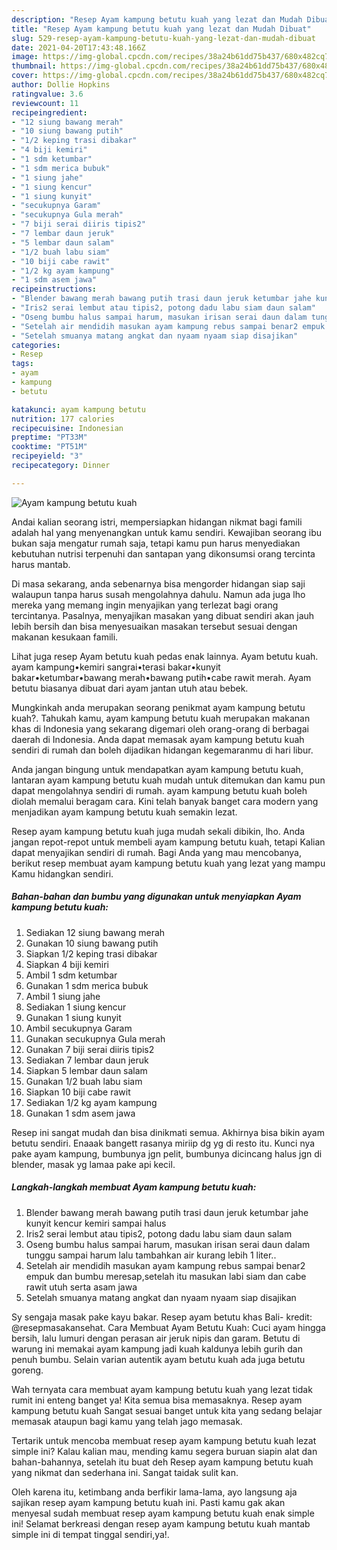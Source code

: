```yaml
---
description: "Resep Ayam kampung betutu kuah yang lezat dan Mudah Dibuat"
title: "Resep Ayam kampung betutu kuah yang lezat dan Mudah Dibuat"
slug: 529-resep-ayam-kampung-betutu-kuah-yang-lezat-dan-mudah-dibuat
date: 2021-04-20T17:43:48.166Z
image: https://img-global.cpcdn.com/recipes/38a24b61dd75b437/680x482cq70/ayam-kampung-betutu-kuah-foto-resep-utama.jpg
thumbnail: https://img-global.cpcdn.com/recipes/38a24b61dd75b437/680x482cq70/ayam-kampung-betutu-kuah-foto-resep-utama.jpg
cover: https://img-global.cpcdn.com/recipes/38a24b61dd75b437/680x482cq70/ayam-kampung-betutu-kuah-foto-resep-utama.jpg
author: Dollie Hopkins
ratingvalue: 3.6
reviewcount: 11
recipeingredient:
- "12 siung bawang merah"
- "10 siung bawang putih"
- "1/2 keping trasi dibakar"
- "4 biji kemiri"
- "1 sdm ketumbar"
- "1 sdm merica bubuk"
- "1 siung jahe"
- "1 siung kencur"
- "1 siung kunyit"
- "secukupnya Garam"
- "secukupnya Gula merah"
- "7 biji serai diiris tipis2"
- "7 lembar daun jeruk"
- "5 lembar daun salam"
- "1/2 buah labu siam"
- "10 biji cabe rawit"
- "1/2 kg ayam kampung"
- "1 sdm asem jawa"
recipeinstructions:
- "Blender bawang merah bawang putih trasi daun jeruk ketumbar jahe kunyit kencur kemiri sampai halus"
- "Iris2 serai lembut atau tipis2, potong dadu labu siam daun salam"
- "Oseng bumbu halus sampai harum, masukan irisan serai daun dalam tunggu sampai harum lalu tambahkan air kurang lebih 1 liter.."
- "Setelah air mendidih masukan ayam kampung rebus sampai benar2 empuk dan bumbu meresap,setelah itu masukan labi siam dan cabe rawit utuh serta asam jawa"
- "Setelah smuanya matang angkat dan nyaam nyaam siap disajikan"
categories:
- Resep
tags:
- ayam
- kampung
- betutu

katakunci: ayam kampung betutu 
nutrition: 177 calories
recipecuisine: Indonesian
preptime: "PT33M"
cooktime: "PT51M"
recipeyield: "3"
recipecategory: Dinner

---
```



![Ayam kampung betutu kuah](https://img-global.cpcdn.com/recipes/38a24b61dd75b437/680x482cq70/ayam-kampung-betutu-kuah-foto-resep-utama.jpg)

Andai kalian seorang istri, mempersiapkan hidangan nikmat bagi famili adalah hal yang menyenangkan untuk kamu sendiri. Kewajiban seorang ibu bukan saja mengatur rumah saja, tetapi kamu pun harus menyediakan kebutuhan nutrisi terpenuhi dan santapan yang dikonsumsi orang tercinta harus mantab.

Di masa  sekarang, anda sebenarnya bisa mengorder hidangan siap saji walaupun tanpa harus susah mengolahnya dahulu. Namun ada juga lho mereka yang memang ingin menyajikan yang terlezat bagi orang tercintanya. Pasalnya, menyajikan masakan yang dibuat sendiri akan jauh lebih bersih dan bisa menyesuaikan masakan tersebut sesuai dengan makanan kesukaan famili. 

Lihat juga resep Ayam betutu kuah pedas enak lainnya. Ayam betutu kuah. ayam kampung•kemiri sangrai•terasi bakar•kunyit bakar•ketumbar•bawang merah•bawang putih•cabe rawit merah. Ayam betutu biasanya dibuat dari ayam jantan utuh atau bebek.

Mungkinkah anda merupakan seorang penikmat ayam kampung betutu kuah?. Tahukah kamu, ayam kampung betutu kuah merupakan makanan khas di Indonesia yang sekarang digemari oleh orang-orang di berbagai daerah di Indonesia. Anda dapat memasak ayam kampung betutu kuah sendiri di rumah dan boleh dijadikan hidangan kegemaranmu di hari libur.

Anda jangan bingung untuk mendapatkan ayam kampung betutu kuah, lantaran ayam kampung betutu kuah mudah untuk ditemukan dan kamu pun dapat mengolahnya sendiri di rumah. ayam kampung betutu kuah boleh diolah memalui beragam cara. Kini telah banyak banget cara modern yang menjadikan ayam kampung betutu kuah semakin lezat.

Resep ayam kampung betutu kuah juga mudah sekali dibikin, lho. Anda jangan repot-repot untuk membeli ayam kampung betutu kuah, tetapi Kalian dapat menyajikan sendiri di rumah. Bagi Anda yang mau mencobanya, berikut resep membuat ayam kampung betutu kuah yang lezat yang mampu Kamu hidangkan sendiri.

<!--inarticleads1-->

##### Bahan-bahan dan bumbu yang digunakan untuk menyiapkan Ayam kampung betutu kuah:

1. Sediakan 12 siung bawang merah
1. Gunakan 10 siung bawang putih
1. Siapkan 1/2 keping trasi dibakar
1. Siapkan 4 biji kemiri
1. Ambil 1 sdm ketumbar
1. Gunakan 1 sdm merica bubuk
1. Ambil 1 siung jahe
1. Sediakan 1 siung kencur
1. Gunakan 1 siung kunyit
1. Ambil secukupnya Garam
1. Gunakan secukupnya Gula merah
1. Gunakan 7 biji serai diiris tipis2
1. Sediakan 7 lembar daun jeruk
1. Siapkan 5 lembar daun salam
1. Gunakan 1/2 buah labu siam
1. Siapkan 10 biji cabe rawit
1. Sediakan 1/2 kg ayam kampung
1. Gunakan 1 sdm asem jawa


Resep ini sangat mudah dan bisa dinikmati semua. Akhirnya bisa bikin ayam betutu sendiri. Enaaak bangett rasanya miriip dg yg di resto itu. Kunci nya pake ayam kampung, bumbunya jgn pelit, bumbunya dicincang halus jgn di blender, masak yg lamaa pake api kecil. 

<!--inarticleads2-->

##### Langkah-langkah membuat Ayam kampung betutu kuah:

1. Blender bawang merah bawang putih trasi daun jeruk ketumbar jahe kunyit kencur kemiri sampai halus
1. Iris2 serai lembut atau tipis2, potong dadu labu siam daun salam
1. Oseng bumbu halus sampai harum, masukan irisan serai daun dalam tunggu sampai harum lalu tambahkan air kurang lebih 1 liter..
1. Setelah air mendidih masukan ayam kampung rebus sampai benar2 empuk dan bumbu meresap,setelah itu masukan labi siam dan cabe rawit utuh serta asam jawa
1. Setelah smuanya matang angkat dan nyaam nyaam siap disajikan


Sy sengaja masak pake kayu bakar. Resep ayam betutu khas Bali- kredit: @resepmasakansehat. Cara Membuat Ayam Betutu Kuah: Cuci ayam hingga bersih, lalu lumuri dengan perasan air jeruk nipis dan garam. Betutu di warung ini memakai ayam kampung jadi kuah kaldunya lebih gurih dan penuh bumbu. Selain varian autentik ayam betutu kuah ada juga betutu goreng. 

Wah ternyata cara membuat ayam kampung betutu kuah yang lezat tidak rumit ini enteng banget ya! Kita semua bisa memasaknya. Resep ayam kampung betutu kuah Sangat sesuai banget untuk kita yang sedang belajar memasak ataupun bagi kamu yang telah jago memasak.

Tertarik untuk mencoba membuat resep ayam kampung betutu kuah lezat simple ini? Kalau kalian mau, mending kamu segera buruan siapin alat dan bahan-bahannya, setelah itu buat deh Resep ayam kampung betutu kuah yang nikmat dan sederhana ini. Sangat taidak sulit kan. 

Oleh karena itu, ketimbang anda berfikir lama-lama, ayo langsung aja sajikan resep ayam kampung betutu kuah ini. Pasti kamu gak akan menyesal sudah membuat resep ayam kampung betutu kuah enak simple ini! Selamat berkreasi dengan resep ayam kampung betutu kuah mantab simple ini di tempat tinggal sendiri,ya!.

